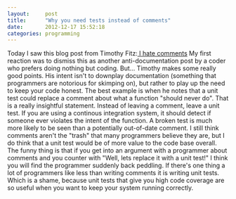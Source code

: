 ```yaml
---
layout:     post
title:      "Why you need tests instead of comments"
date:       2012-12-17 15:52:18
categories: programming
---
```

Today I saw this blog post from Timothy Fitz:[ I hate comments](http://timothyfitz.com/2012/12/17/I-hate-comments/) My first reaction was to dismiss this as another anti-documentation post by a coder who prefers doing nothing but coding. But... Timothy makes some really good points. His intent isn't to downplay documentation (something that programmers are notorious for skimping on), but rather to play up the need to keep your code honest. The best example is when he notes that a unit test could replace a comment about what a function "should never do". That is a really insightful statement. Instead of leaving a comment, leave a unit test. If you are using a continous integration system, it should detect if someone ever violates the intent of the function. A broken test is much more likely to be seen than a potentially out-of-date comment. I still think comments aren't the "trash" that many programmers believe they are, but I do think that a unit test would be of more value to the code base overall. The funny thing is that if you get into an argument with a programmer about comments and you counter with "Well, lets replace it with a unit test!" I think you will find the programmer suddenly back peddling. If there's one thing a lot of programmers like less than writing comments it is writing unit tests. Which is a shame, because unit tests that give you high code coverage are so useful when you want to keep your system running correctly.
